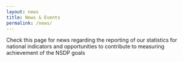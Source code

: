 ```yaml
---
layout: news
title: News & Events
permalink: /news/
---
```

Check this page for news regarding the reporting of our statistics for national indicators and opportunities to contribute to measuring achievement of the NSDP goals
